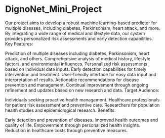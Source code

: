 # DignoNet_Mini_Project
Our project aims to develop a robust machine learning-based predictor for multiple diseases, including diabetes, Parkinsonism, heart attack, and more. By integrating a wide range of medical and lifestyle data, our system provides personalized risk assessments and early detection capabilities.
Key Features:

Prediction of multiple diseases including diabetes, Parkinsonism, heart attack, and others.
Comprehensive analysis of medical history, lifestyle factors, and environmental influences.
Personalized risk assessments based on individual data inputs.
Early detection capabilities for timely intervention and treatment.
User-friendly interface for easy data input and interpretation of results.
Actionable recommendations for disease prevention and management.
Continual improvement through ongoing refinement and updates based on new research and data.
Target Audience:

Individuals seeking proactive health management.
Healthcare professionals for patient risk assessment and preventive care.
Researchers for population health studies and epidemiological research.
Benefits:

Early detection and prevention of diseases.
Improved health outcomes and quality of life.
Empowerment through personalized health insights.
Reduction in healthcare costs through preventive measures.
